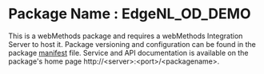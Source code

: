 # Package Name : EdgeNL_OD_DEMO
This is a webMethods package and requires a webMethods Integration Server to host it. Package versioning and configuration can be found in the package [manifest](./EdgeNL_OD_DEMO/manifest.v3) file. Service and API documentation is available on the package's home page http://&lt;server&gt;:&lt;port&gt;/&lt;packagename>.